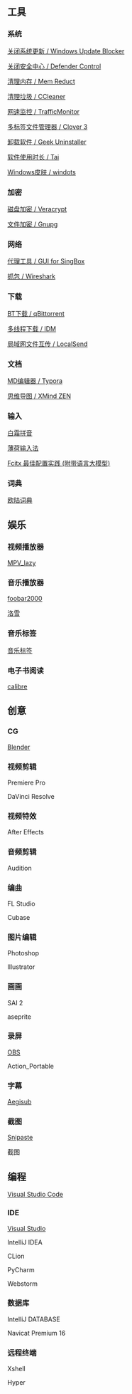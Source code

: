 ## 工具

### 系统

[关闭系统更新 / Windows Update Blocker](https://www.sordum.org/9470/windows-update-blocker-v1-8/)

[关闭安全中心 / Defender Control](https://www.sordum.org/9480/defender-control-v2-1/)

[清理内存 / Mem Reduct](https://www.henrypp.org/product/memreduct/)

[清理垃圾 / CCleaner](https://www.ccleaner.com/)

[网速监控 / TrafficMonitor](https://github.com/zhongyang219/TrafficMonitor)

[多标签文件管理器 / Clover 3](http://cn.ejie.me/)

[卸载软件 / Geek Uninstaller](https://geekuninstaller.com/)

[软件使用时长 / Tai](https://github.com/Planshit/Tai)

[Windows皮肤 / windots](https://github.com/ashish0kumar/windots)

### 加密
[磁盘加密 / Veracrypt](https://www.veracrypt.fr/en/Downloads.html)

[文件加密 / Gnupg](https://gnupg.org/download/index.html)

### 网络

[代理工具 / GUI for SingBox](https://github.com/GUI-for-Cores/GUI.for.SingBox)

[抓包 / Wireshark](https://wireshark.org)

### 下载

[BT下载 / qBittorrent](https://github.com/c0re100/qBittorrent-Enhanced-Edition)

[多线程下载 / IDM](https://github.com/glucyzz/IDM/blob/main/IDM_v6.41.2_Setup_by-System3206.exe)

[局域网文件互传 / LocalSend](https://localsend.org/zh-CN/download)

### 文档

[MD编辑器 / Typora](https://typora.io/)

[思维导图 / XMind ZEN](https://xmind.app/)

### 输入

[白霜拼音](https://github.com/gaboolic/rime-frost)

[薄荷输入法](https://github.com/Mintimate/oh-my-rime)

[Fcitx 最佳配置实践 (附带语言大模型)](https://manateelazycat.github.io/2024/12/17/fcitx-best-config/)
### 词典

[欧陆词典](https://www.eudic.net/v4/en/app/eudic)



## 娱乐

### 视频播放器

[MPV_lazy](https://github.com/hooke007/MPV_lazy)

### 音乐播放器

[foobar2000](https://www.foobar2000.org/)

[洛雪](https://github.com/lyswhut/lx-music-desktop#readme)
### 音乐标签

[音乐标签](https://www.cnblogs.com/vinlxc/p/11347744.html)

### 电子书阅读

[calibre](http://calibre-ebook.com/)

## 创意

### CG

[Blender](https://www.blender.org/)

### 视频剪辑
Premiere Pro

DaVinci Resolve

### 视频特效
After Effects

### 音频剪辑
Audition

### 编曲
FL Studio

Cubase

### 图片编辑
Photoshop

Illustrator 

### 画画
SAI 2

aseprite

### 录屏
[OBS](https://obsproject.com/)

Action_Portable

### 字幕
[Aegisub](https://aegisub.org/)

### 截图
[Snipaste](https://www.snipaste.com/download.html)

截图



## 编程

[Visual Studio Code](https://code.visualstudio.com/)

### IDE

[Visual Studio](https://visualstudio.microsoft.com/zh-hans/vs/)

IntelliJ IDEA

CLion

PyCharm 

Webstorm

### 数据库

IntelliJ DATABASE

Navicat Premium 16

### 远程终端

Xshell

Hyper

